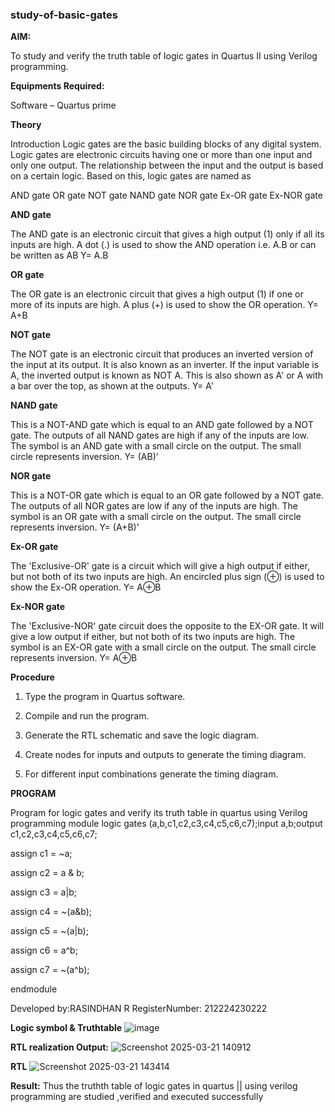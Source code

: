 ### study-of-basic-gates

**AIM:** 

To study and verify the truth table of logic gates in Quartus II using Verilog programming.

**Equipments Required:**

Software – Quartus prime 

**Theory**

Introduction Logic gates are the basic building blocks of any digital system. Logic gates are electronic circuits having one or more than one input and only one output. The relationship between the input and the output is based on a certain logic. Based on this, logic gates are named as

AND gate OR gate NOT gate NAND gate NOR gate Ex-OR gate Ex-NOR gate

**AND gate**

The AND gate is an electronic circuit that gives a high output (1) only if all its inputs are high. A dot (.) is used to show the AND operation i.e. A.B or can be written as AB
Y= A.B

**OR gate** 

The OR gate is an electronic circuit that gives a high output (1) if one or more of its inputs are high. A plus (+) is used to show the OR operation.
Y= A+B

**NOT gate**

The NOT gate is an electronic circuit that produces an inverted version of the input at its output. It is also known as an inverter. If the input variable is A, the inverted output is known as NOT A. This is also shown as A' or A with a bar over the top, as shown at the outputs.
Y= A'

**NAND gate**

This is a NOT-AND gate which is equal to an AND gate followed by a NOT gate. The outputs of all NAND gates are high if any of the inputs are low. The symbol is an AND gate with a small circle on the output. The small circle represents inversion.
Y= (AB)’

**NOR gate**

This is a NOT-OR gate which is equal to an OR gate followed by a NOT gate. The outputs of all NOR gates are low if any of the inputs are high. The symbol is an OR gate with a small circle on the output. The small circle represents inversion.
Y= (A+B)’

**Ex-OR gate**

The 'Exclusive-OR' gate is a circuit which will give a high output if either, but not both of its two inputs are high. An encircled plus sign (⊕) is used to show the Ex-OR operation.
Y= A⊕B

**Ex-NOR gate**

The 'Exclusive-NOR' gate circuit does the opposite to the EX-OR gate. It will give a low output if either, but not both of its two inputs are high. The symbol is an EX-OR gate with a small circle on the output. The small circle represents inversion.
Y= A⊕B

**Procedure** 

1.	Type the program in Quartus software.

2.	Compile and run the program.

3.	Generate the RTL schematic and save the logic diagram.

4.	Create nodes for inputs and outputs to generate the timing diagram.

5.	For different input combinations generate the timing diagram.


**PROGRAM**

Program for logic gates and verify its truth table in quartus using Verilog programming
module logic gates (a,b,c1,c2,c3,c4,c5,c6,c7);input a,b;output c1,c2,c3,c4,c5,c6,c7;

assign c1 = ~a;

assign c2 = a & b;

assign c3 = a|b;

assign c4 = ~(a&b);

assign c5 = ~(a|b);

assign c6 = a^b;

assign c7 = ~(a^b);

endmodule

 Developed by:RASINDHAN R 
 RegisterNumber: 212224230222
 
**Logic symbol & Truthtable**
![image](https://github.com/user-attachments/assets/3c1b7d66-abe5-4b3a-a308-1c2180bb4cf0)

**RTL realization Output:** 
![Screenshot 2025-03-21 140912](https://github.com/user-attachments/assets/ec78e625-2560-4ee3-8ccd-52622f0a90a3)

**RTL**
![Screenshot 2025-03-21 143414](https://github.com/user-attachments/assets/1ff910e9-d09e-41c9-8cbf-b132c566fe5b)

**Result:**
Thus the truthth table of logic gates in quartus || using verilog programming are studied ,verified and executed successfully

